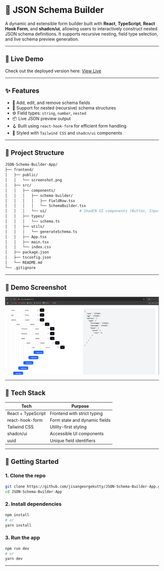# 🧩 JSON Schema Builder

A dynamic and extensible form builder built with **React**, **TypeScript**, **React Hook Form**, and **shadcn/ui**, allowing users to interactively construct nested JSON schema definitions. It supports recursive nesting, field type selection, and live schema preview generation.

---


## 🚀 Live Demo

Check out the deployed version here: [View Live](https://json-schema-builder-app-henna.vercel.app/)

---



## ✨ Features

- 🧱 Add, edit, and remove schema fields
- 🔁 Support for nested (recursive) schema structures
- ⚙️ Field types: `string`, `number`, `nested`
- 📦 Live JSON preview output
- 🪝 Built using `react-hook-form` for efficient form handling
- 💅 Styled with `Tailwind CSS` and `shadcn/ui` components

---

## 📂 Project Structure
```bash
JSON-Schema-Builder-App/
├── frontend/
│   ├── public/
│   │   └── screenshot.png
│   ├── src/
│   │   ├── components/
│   │   │   ├── schema-builder/
│   │   │   │   ├── FieldRow.tsx
│   │   │   │   └── SchemaBuilder.tsx
│   │   │   └── ui/               # ShadCN UI components (Button, Input, etc.)
│   │   ├── types/
│   │   │   └── schema.ts
│   │   ├── utils/
│   │   │   └── generateSchema.ts
│   │   ├── App.tsx
│   │   ├── main.tsx
│   │   └── index.css
│   ├── package.json
│   ├── tsconfig.json
│   └── README.md
└── .gitignore
```

---


## 📸 Demo Screenshot

![Schema Builder Demo](./frontend/public/screenshot.png)

---


## 🧪 Tech Stack

| Tech               | Purpose                           |
|--------------------|------------------------------------|
| React + TypeScript | Frontend with strict typing        |
| react-hook-form    | Form state and dynamic fields      |
| Tailwind CSS       | Utility-first styling              |
| shadcn/ui          | Accessible UI components           |
| uuid               | Unique field identifiers           |

---

## 🚀 Getting Started

### 1. Clone the repo
```bash
git clone https://github.com/jisangeorgekutty/JSON-Schema-Builder-App.git
cd JSON-Schema-Builder-App
```
### 2. Install dependencies
```bash
npm install
# or
yarn install
```
### 3. Run the app
```bash
npm run dev
# or
yarn dev
```

---



